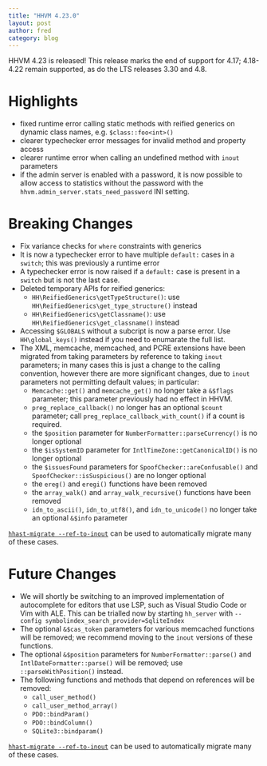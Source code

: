 ```yaml
---
title: "HHVM 4.23.0"
layout: post
author: fred
category: blog
---
```


HHVM 4.23 is released! This release marks the end of support for 4.17;
4.18-4.22 remain supported, as do the LTS releases 3.30 and 4.8.

# Highlights

- fixed runtime error calling static methods with reified generics on dynamic
  class names, e.g. `$class::foo<int>()`
- clearer typechecker error messages for invalid method and property access
- clearer runtime error when calling an undefined method with `inout` parameters
- if the admin server is enabled with a password, it is now possible to allow
  access to statistics without the password with the
  `hhvm.admin_server.stats_need_password` INI setting.

# Breaking Changes

- Fix variance checks for `where` constraints with generics
- It is now a typechecker error to have multiple `default:` cases in a `switch`;
  this was previously a runtime error
- A typechecker error is now raised if a `default:` case is present in a
  `switch` but is not the last case.
- Deleted temporary APIs for reified generics:
  - `HH\ReifiedGenerics\getTypeStructure()`: use
    `HH\ReifiedGenerics\get_type_structure()` instead
  - `HH\ReifiedGenerics\getClassname()`: use
    `HH\ReifiedGenerics\get_classname()` instead
- Accessing `$GLOBALS` without a subcript is now a parse error. Use
  `HH\global_keys()` instead if you need to enumarate the full list.
- The XML, memcache, memcached, and PCRE extensions have been migrated from
  taking parameters by reference to taking `inout` parameters; in many cases
  this is just a change to the calling convention, however there are
  more significant changes, due to `inout` parameters not permitting default
  values; in particular:
  - `Memcache::get()` and `memcache_get()` no longer take a `&$flags` parameter;
    this parameter previously had no effect in HHVM.
  - `preg_replace_callback()` no longer has an optional `$count` parameter;
    call `preg_replace_callback_with_count()` if a count is required.
  - the `$position` parameter for `NumberFormatter::parseCurrency()` is no longer
    optional
  - the `$isSystemID` parameter for `IntlTimeZone::getCanonicalID()` is no longer
    optional
  - the `$issuesFound` parameters for `SpoofChecker::areConfusable()` and
    `SpoofChecker::isSuspicious()` are no longer optional
  - the `ereg()` and `eregi()` functions have been removed
  - the `array_walk()` and `array_walk_recursive()` functions have been removed
  - `idn_to_ascii()`, `idn_to_utf8()`, and `idn_to_unicode()` no longer take an
    optional `&$info` parameter

[`hhast-migrate --ref-to-inout`](https://github.com/hhvm/hhast) can be used to
automatically migrate many of these cases.

# Future Changes

- We will shortly be switching to an improved implementation of autocomplete
  for editors that use LSP, such as Visual Studio Code or Vim with ALE. This
  can be trialled now by starting `hh_server` with
  `--config symbolindex_search_provider=SqliteIndex`
- The optional `&$cas_token` parameters for various memcached functions will
  be removed; we recommend moving to the `inout` versions of these functions.
- The optional `&$position` parameters for `NumberFormatter::parse()` and
  `IntlDateFormatter::parse()` will be removed; use
  `::parseWithPosition()` instead.
- The following functions and methods that depend on references will be removed:
  - `call_user_method()`
  - `call_user_method_array()`
  - `PDO::bindParam()`
  - `PDO::bindColumn()`
  - `SQLite3::bindparam()`

[`hhast-migrate --ref-to-inout`](https://github.com/hhvm/hhast) can be used to
automatically migrate many of these cases.
